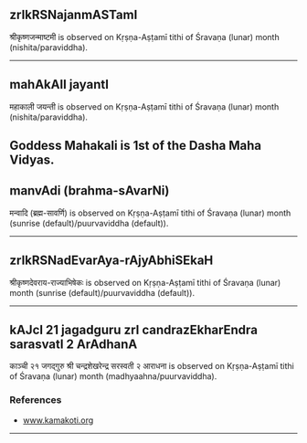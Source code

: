 ## zrIkRSNajanmASTamI

श्रीकृष्णजन्माष्टमी is observed on Kṛṣṇa-Aṣṭamī tithi of Śravaṇa (lunar) month (nishita/paraviddha).


---
## mahAkAlI jayantI

महाकाली जयन्ती is observed on Kṛṣṇa-Aṣṭamī tithi of Śravaṇa (lunar) month (nishita/paraviddha).

Goddess Mahakali is 1st of the Dasha Maha Vidyas.
---
## manvAdi (brahma-sAvarNi)

मन्वादि (ब्रह्म-सावर्णि) is observed on Kṛṣṇa-Aṣṭamī tithi of Śravaṇa (lunar) month (sunrise (default)/puurvaviddha (default)).


---
## zrIkRSNadEvarAya-rAjyAbhiSEkaH

श्रीकृष्णदेवराय-राज्याभिषेकः is observed on Kṛṣṇa-Aṣṭamī tithi of Śravaṇa (lunar) month (sunrise (default)/puurvaviddha (default)).


---
## kAJcI 21 jagadguru zrI candrazEkharEndra sarasvatI 2 ArAdhanA

काञ्ची २१ जगद्गुरु श्री चन्द्रशेखरेन्द्र सरस्वती २ आराधना is observed on Kṛṣṇa-Aṣṭamī tithi of Śravaṇa (lunar) month (madhyaahna/puurvaviddha).


### References
* www.kamakoti.org

---
